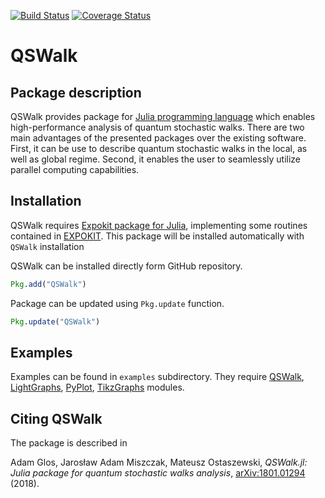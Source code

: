 [![Build Status](https://travis-ci.org/QuantumWalks/QSWalk.jl.svg?branch=master)](https://travis-ci.org/QuantumWalks/QSWalk.jl)
[![Coverage Status](https://coveralls.io/repos/github/QuantumWalks/QSWalk.jl/badge.svg?branch=master)](https://coveralls.io/github/QuantumWalks/QSWalk.jl?branch=master)

# QSWalk

## Package description

QSWalk provides package for [Julia programming language](https://julialang.org/) which enables high-performance analysis of quantum stochastic walks. There are two main advantages of the presented packages over the existing software. First, it can be use to describe quantum stochastic walks in the local, as well as global regime. Second, it enables the user to seamlessly utilize parallel computing capabilities.

## Installation

QSWalk requires [Expokit package for Julia](https://github.com/acroy/Expokit.jl), implementing some routines contained in [EXPOKIT](http://www.maths.uq.edu.au/expokit). This package will be installed automatically with `QSWalk` installation

QSWalk can be installed directly form GitHub repository.

```julia
Pkg.add("QSWalk")
```

Package can be updated using ```Pkg.update``` function.

```julia
Pkg.update("QSWalk")
```
## Examples

Examples can be found in `examples` subdirectory. They require [QSWalk](https://github.com/QuantumWalks/QSWalk.jl), [LightGraphs](https://github.com/JuliaGraphs/LightGraphs.jl), [PyPlot](https://github.com/JuliaPy/PyPlot.jl), [TikzGraphs](https://github.com/sisl/TikzGraphs.jl) modules.

## Citing QSWalk

The package is described in

Adam Glos, Jarosław Adam Miszczak, Mateusz Ostaszewski, *QSWalk.jl: Julia package for quantum stochastic walks analysis*, [arXiv:1801.01294](https://arxiv.org/abs/1801.01294) (2018).
